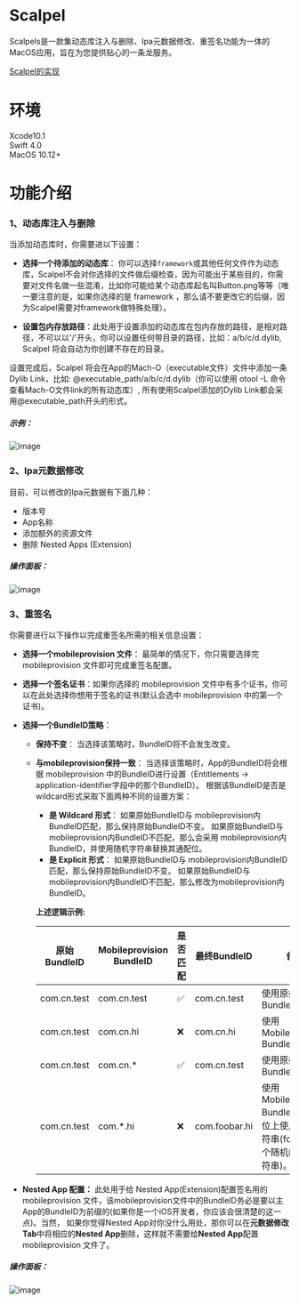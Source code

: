 # Scalpel
Scalpels是一款集动态库注入与删除、Ipa元数据修改、重签名功能为一体的MacOS应用，旨在为您提供贴心的一条龙服务。

[Scalpel的实现](https://blog.csdn.net/jerryandliujie/article/details/84845162)
# 环境
Xcode10.1<br/>
Swift 4.0<br/>
MacOS 10.12+

# 功能介绍
### 1、动态库注入与删除
当添加动态库时，你需要进以下设置：
* **选择一个待添加的动态库**： 你可以选择```framework```或其他任何文件作为动态库，Scalpel不会对你选择的文件做后缀检查，因为可能出于某些目的，你需要对文件名做一些混淆，比如你可能给某个动态库起名叫Button.png等等（唯一要注意的是，如果你选择的是 framework ，那么请不要更改它的后缀，因为Scalpel需要对framework做特殊处理）。

* **设置包内存放路径**：此处用于设置添加的动态库在包内存放的路径，是相对路径，不可以以'/'开头，你可以设置任何带目录的路径，比如：a/b/c/d.dylib, Scalpel 将会自动为你创建不存在的目录。

设置完成后，Scalpel 将会在App的Mach-O（executable文件）文件中添加一条Dylib Link，比如: @executable_path/a/b/c/d.dylib（你可以使用 otool -L 命令查看Mach-O文件link的所有动态库）, 所有使用Scalpel添加的Dylib Link都会采用@executable_path开头的形式。<br/>

##### 示例：
![image](https://raw.githubusercontent.com/cjsliuj/ScalpelDocResource/master/DylibLinkAddExample.gif)

### 2、Ipa元数据修改
目前，可以修改的Ipa元数据有下面几种：
* 版本号
* App名称
* 添加额外的资源文件
* 删除 Nested Apps (Extension)

##### 操作面板：
![image](https://raw.githubusercontent.com/cjsliuj/ScalpelDocResource/master/IpaMetaDataEditTab.png)

### 3、重签名
你需要进行以下操作以完成重签名所需的相关信息设置：
* **选择一个mobileprovision 文件**： 最简单的情况下，你只需要选择完 mobileprovision 文件即可完成重签名配置。
* **选择一个签名证书**：如果你选择的 mobileprovision 文件中有多个证书，你可以在此处选择你想用于签名的证书(默认会选中 mobileprovision 中的第一个证书)。
* **选择一个BundleID策略**： 
    * **保持不变**： 当选择该策略时，BundleID将不会发生改变。

    * **与mobileprovision保持一致**： 当选择该策略时，App的BundleID将会根据 mobileprovision 中的BundleID进行设置（Entitlements -> application-identifier字段中的那个BundleID）。
    根据该BundleID是否是wildcard形式采取下面两种不同的设置方案：
	    * **是 Wildcard 形式**：
		 如果原始BundleID与 mobileprovision内BundleID匹配，那么保持原始BundleID不变。
		 如果原始BundleID与 mobileprovision内BundleID不匹配，那么会采用 mobileprovision内BundleID，并使用随机字符串替换其通配位。
	    * **是 Explicit 形式**：
		 如果原始BundleID与 mobileprovision内BundleID匹配，那么保持原始BundleID不变。
		 如果原始BundleID与 mobileprovision内BundleID不匹配，那么修改为mobileprovision内BundleID。

        **上述逻辑示例:**

        原始BundleID | Mobileprovision BundleID |  是否匹配 | 最终BundleID | 备注
        ---|---|---|---|---
        com.cn.test |  com.cn.test | ✅| com.cn.test|使用原始BundleID
        com.cn.test | com.cn.hi| ❌| com.cn.hi|使用Mobileprovision BundleID
        com.cn.test | com.cn.* | ✅| com.cn.test|使用原始BundleID
        com.cn.test | com.*.hi | ❌| com.foobar.hi|使用Mobileprovision BundleID，通配位上使用随机字符串(foobar是一个随机的任意字符串)。


* **Nested App 配置：** 此处用于给 Nested App(Extension)配置签名用的 mobileprovision 文件，该mobileprovision文件中的BundleID务必是要以主App的BundleID为前缀的(如果你是一个iOS开发者，你应该会很清楚的这一点)。当然， 如果你觉得Nested App对你没什么用处，那你可以在**元数据修改 Tab**中将相应的**Nested App**删除，这样就不需要给**Nested App**配置 mobileprovision 文件了。

##### 操作面板：
![image](https://raw.githubusercontent.com/cjsliuj/ScalpelDocResource/master/ResignConfigTab.png)
